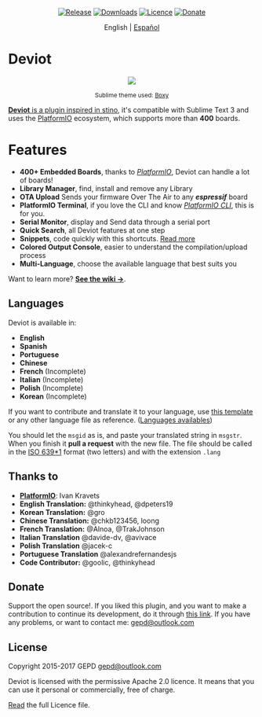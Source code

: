 <p align="center">
    <a href="https://github.com/gepd/deviot/releases"><img src="https://img.shields.io/github/release/gepd/deviot.svg?maxAge=3600&style=flat-square" alt="Release"></a>
    <a href="https://packagecontrol.io/packages/Deviot%20(Arduino%20IDE)"><img src="https://img.shields.io/packagecontrol/dt/Deviot%20(Arduino%20IDE).svg?maxAge=3600&style=flat-square" alt="Downloads"></a>
    <a href="https://github.com/gepd/Deviot/blob/master/LICENCE"><img src="https://img.shields.io/badge/Licence-%20Apache%20Software%20License-green.svg?maxAge=3600&style=flat-square" alt="Licence"></a>
    <a href="https://gratipay.com/~gepd/"><img src="https://img.shields.io/badge/donate-Deviot-orange.svg?maxAge=3600&style=flat-square" alt="Donate"></a>
</p>

<p align="center">
    English | <a href="https://github.com/gepd/Deviot/blob/master/docs/README-es.md">Español</a>
</p>

# Deviot

<p align="center">
    <img src="https://github.com/gepd/Deviot/blob/master/docs/deviot_2.png?raw=true">
    <p align="center" style="font-size: 9pt">Sublime theme used: <a href="https://github.com/ihodev/sublime-boxy">Boxy</p>
</p>

**Deviot** is a plugin inspired in [stino](https://github.com/Robot-Will/Stino), it's compatible with Sublime Text 3 and uses the [PlatformIO](http://platformio.org/) ecosystem, which supports more than **400** boards.


# Features
- **400+ Embedded Boards**, thanks to *[PlatformIO](http://platformio.org/)*, Deviot can handle a lot of boards!
- **Library Manager**, find, install and remove any Library
- **OTA Upload** Sends your firmware Over The Air to any ***espressif*** board
- **PlatformIO Terminal**, if you love the CLI and know *[PlatformIO CLI](http://docs.platformio.org/en/latest/core.html)*, this is for you.
- **Serial Monitor**, display and Send data through a serial port
- **Quick Search**, all Deviot features at one step
- **Snippets**, code quickly with this shortcuts. [Read more](https://github.com/gepd/Deviot/wiki/Snippets-(Fragmentos))
- **Colored Output Console**, easier to understand the compilation/upload process
- **Multi-Language**, choose the available language that best suits you

Want to learn more? [**See the wiki &#8594;**](https://github.com/gepd/Deviot/wiki).


## Languages

Deviot is available in:

* **English**
* **Spanish**
* **Portuguese**
* **Chinese**
* **French** (Incomplete)
* **Italian** (Incomplete)
* **Polish** (Incomplete)
* **Korean** (Incomplete)

If you want to contribute and translate it to your language, use [this template](https://github.com/gepd/Deviot/blob/master/Languages/en.lang) or any other language file as reference. ([Languages availables](https://github.com/gepd/Deviot/tree/master/Languages))

You should let the `msgid` as is, and paste your translated string in `msgstr`. When you finish it **pull a request** with the new file. The file should be called in the [ISO 639*1](https://en.wikipedia.org/wiki/List_of_ISO_639*1_codes) format (two letters) and with the extension `.lang`


## Thanks to

* **[PlatformIO](http://www.platformio.org)**: Ivan Kravets
* **English Translation:** @thinkyhead, @dpeters19
* **Korean Translation:** @gro
* **Chinese Translation:** @chkb123456, loong
* **French Translation:** @Alnoa, @TrakJohnson
* **Italian Translation** @davide-dv, @avivace
* **Polish Translation** @jacek-c
* **Portuguese Translation** @alexandrefernandesjs
* **Code Contributor:** @goolic, @thinkyhead


## Donate

Support the open source!. If you liked this plugin, and you want to make a contribution to continue its development, do it through [this link](https://gratipay.com/~gepd/). If you have any problems, or want to contact me: <gepd@outlook.com>


## License

Copyright 2015-2017 GEPD <gepd@outlook.com>

Deviot is licensed with the permissive Apache 2.0 licence. It means that you can use it personal or commercially, free of charge.

[Read](https://github.com/gepd/Deviot/blob/master/LICENCE) the full Licence file.
